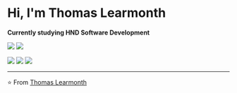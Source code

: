 # Hi, I'm Thomas Learmonth

**Currently studying HND Software Development**


<img src="https://img.shields.io/badge/MySQL-4169e1?style=for-the-badge&logo=mysql&logoColor=white" /> 

<img src="https://img.shields.io/badge/Docker-9370db?style=for-the-badge&logo=docker&logoColor=white" /> 

<img src="https://img.shields.io/badge/Java-FFA500?style=for-the-badge&logo=java&logoColor=white" /> <img src="https://img.shields.io/badge/Python-FFA500?style=for-the-badge&logo=python&logoColor=white" /> <img src="https://img.shields.io/badge/C#-FFA500?style=for-the-badge&logo=c#&logoColor=white" /> 

---
⭐️ From [Thomas Learmonth](https://github.com/)

